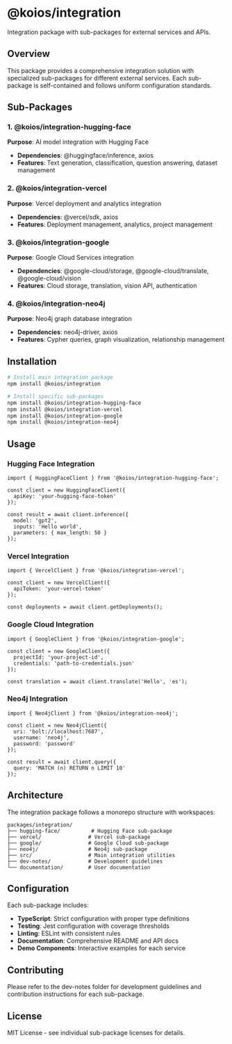 # @koios/integration

Integration package with sub-packages for external services and APIs.

## Overview

This package provides a comprehensive integration solution with specialized sub-packages for different external services. Each sub-package is self-contained and follows uniform configuration standards.

## Sub-Packages

### 1. @koios/integration-hugging-face
**Purpose**: AI model integration with Hugging Face
- **Dependencies**: @huggingface/inference, axios
- **Features**: Text generation, classification, question answering, dataset management

### 2. @koios/integration-vercel
**Purpose**: Vercel deployment and analytics integration
- **Dependencies**: @vercel/sdk, axios
- **Features**: Deployment management, analytics, project management

### 3. @koios/integration-google
**Purpose**: Google Cloud Services integration
- **Dependencies**: @google-cloud/storage, @google-cloud/translate, @google-cloud/vision
- **Features**: Cloud storage, translation, vision API, authentication

### 4. @koios/integration-neo4j
**Purpose**: Neo4j graph database integration
- **Dependencies**: neo4j-driver, axios
- **Features**: Cypher queries, graph visualization, relationship management

## Installation

```bash
# Install main integration package
npm install @koios/integration

# Install specific sub-packages
npm install @koios/integration-hugging-face
npm install @koios/integration-vercel
npm install @koios/integration-google
npm install @koios/integration-neo4j
```

## Usage

### Hugging Face Integration
```tsx
import { HuggingFaceClient } from '@koios/integration-hugging-face';

const client = new HuggingFaceClient({
  apiKey: 'your-hugging-face-token'
});

const result = await client.inference({
  model: 'gpt2',
  inputs: 'Hello world',
  parameters: { max_length: 50 }
});
```

### Vercel Integration
```tsx
import { VercelClient } from '@koios/integration-vercel';

const client = new VercelClient({
  apiToken: 'your-vercel-token'
});

const deployments = await client.getDeployments();
```

### Google Cloud Integration
```tsx
import { GoogleClient } from '@koios/integration-google';

const client = new GoogleClient({
  projectId: 'your-project-id',
  credentials: 'path-to-credentials.json'
});

const translation = await client.translate('Hello', 'es');
```

### Neo4j Integration
```tsx
import { Neo4jClient } from '@koios/integration-neo4j';

const client = new Neo4jClient({
  uri: 'bolt://localhost:7687',
  username: 'neo4j',
  password: 'password'
});

const result = await client.query({
  query: 'MATCH (n) RETURN n LIMIT 10'
});
```

## Architecture

The integration package follows a monorepo structure with workspaces:

```
packages/integration/
├── hugging-face/          # Hugging Face sub-package
├── vercel/               # Vercel sub-package
├── google/               # Google Cloud sub-package
├── neo4j/                # Neo4j sub-package
├── src/                  # Main integration utilities
├── dev-notes/            # Development guidelines
└── documentation/        # User documentation
```

## Configuration

Each sub-package includes:
- **TypeScript**: Strict configuration with proper type definitions
- **Testing**: Jest configuration with coverage thresholds
- **Linting**: ESLint with consistent rules
- **Documentation**: Comprehensive README and API docs
- **Demo Components**: Interactive examples for each service

## Contributing

Please refer to the dev-notes folder for development guidelines and contribution instructions for each sub-package.

## License

MIT License - see individual sub-package licenses for details.
